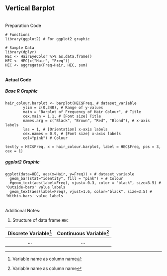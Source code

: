 ## Vertical Barplot
</br>Preparation Code
```
# Functions
library(ggplot2) # For ggplot2 graphic

# Sample Data
library(dplyr)
HEC <- HairEyeColor %>% as.data.frame()
HEC <- HEC[c("Hair", "Freq")]
HEC <- aggregate(Freq~Hair, HEC, sum)
```
</br>**Actual Code**
##### Base R Graphic
```
hair_colour.barplot <- barplot(HEC$Freq, # dataset_variable
        ylim = c(0,340), # Range of y-values
        main = "Barplot of Frequency of Hair Colour", # Title
        cex.main = 1.1, # [Font size] Title
        names.arg = c("Black", "Brown", "Red", "Blond"), # x-axis labels
        las = 1, # [Orientation] x-axis labels
        cex.names = 0.9, # [Font size] x-axis labels
        col="pink") # Colour

text(y = HEC$Freq, x = hair_colour.barplot, label = HEC$Freq, pos = 3, cex = 1)
```
##### ggplot2 Graphic
```
ggplot(data=HEC, aes(x=Hair, y=Freq)) + # dataset_variable
  geom_bar(stat="identity", fill = "pink") + # Colour
  #geom_text(aes(label=Freq), vjust=-0.3, color = "black", size=3.5) # 'Outside-bars' value labels
  geom_text(aes(label=Freq), vjust=1.6, color="black", size=3.5) # 'Within-bars' value labels
```
</br>Additional Notes:
1. Structure of data frame `HEC`

| Discrete Variable[^1] | Continuous Variable[^1] |
| :---: | :---: |
| ... | ... |

[^1]: Variable name as column name
